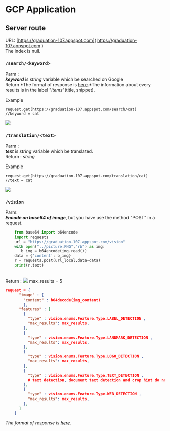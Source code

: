 # GCP Application
## Server route ##
URL: [https://graduation-107.appspot.com]( https://graduation-107.appspot.com )
<br>The index is null.

### `/search/<keyword>` ###
Parm :
<br>***keyword*** is *string* variable which be searched on Google
<br>
Return *The format of response is [here](https://developers.google.com/custom-search/json-api/v1/reference/cse/list#response).*The information about every results is in the label "*items*"(title, snippet).

Example <br>
```	
request.get(https://graduation-107.appspot.com/search/cat)
//keyword = cat
````
![](search_result.png)

### `/translation/<text>` ###
Parm :
<br>***text*** is *string* variable which be translated.
<br>
Return : *string*

Example <br>
```	
request.get(https://graduation-107.appspot.com/translation/cat)
//text = cat
````
![](translate_result.png)
### `/vision` ###
Parm:
<br> ***Encode on base64 of image***, but you have use the method "POST" in a request.
```python
	from base64 import b64encode
    import requests
	url = "https://graduation-107.appspot.com/vision"    
    with open("../picture.PNG","rb") as img:
       b_img = b64encode(img.read())
    data = {'content': b_img}
    r = requests.post(url_local,data=data)
    print(r.text)
```
<br>Return :
![](vision_result.png)
max_results = 5
```json
request = {
      "image" : {
        "content" : b64decode(img_content)
        },
      "features" : [
        {
          "type" : vision.enums.Feature.Type.LABEL_DETECTION ,
          "max_results": max_results,
        },
        {
          "type" : vision.enums.Feature.Type.LANDMARK_DETECTION ,
          "max_results": max_results,
        },
        {
          "type" : vision.enums.Feature.Type.LOGO_DETECTION ,
          "max_results": max_results,
        },
        {
          "type" : vision.enums.Feature.Type.TEXT_DETECTION ,
          # text detection, document text detection and crop hint do not apply "max_results".
        },
        {
          "type" : vision.enums.Feature.Type.WEB_DETECTION ,
          "max_results": max_results,
        },
      ] 
    }
```
 *The format of response is [here](https://cloud.google.com/vision/docs/reference/rest/v1/images/annotate#AnnotateImageResponse).*